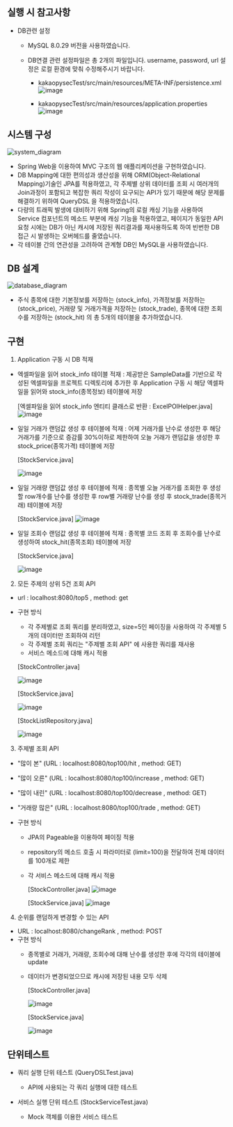 
## 실행 시 참고사항
- DB관련 설정 
  - MySQL 8.0.29 버전을 사용하였습니다.
  - DB연결 관련 설정파일은 총 2개의 파일입니다. username, password, url 설정은 로컬 환경에 맞춰 수정해주시기 바랍니다.

    - kakaopysecTest/src/main/resources/META-INF/persistence.xml
      ![image](https://user-images.githubusercontent.com/20436113/192613621-20e564a7-f0be-48cb-8ef7-ac1749ad503a.png)

    - kakaopysecTest/src/main/resources/application.properties
      ![image](https://user-images.githubusercontent.com/20436113/192613947-457c64fc-8153-43ac-85ff-1d52b5e0be22.png)



## 시스템 구성
![system_diagram](https://user-images.githubusercontent.com/20436113/192609113-100d1a42-d9f2-4e97-8909-5bb2baeb1176.png)

- Spring Web을 이용하여 MVC 구조의 웹 애플리케이션을 구현하였습니다.
- DB Mapping에 대한 편의성과 생산성을 위해 ORM(Object-Relational Mapping)기술인 JPA를 적용하였고, 각 주제별 상위 데이터를 조회 시 여러개의 Join과정이 포함되고 복잡한 쿼리 작성이 요구되는 API가 있기 때문에 해당 문제를 해결하기 위하여 QueryDSL 을 적용하였습니다.
- 다량의 트래픽 발생에 대비하기 위해 Spring의 로컬 캐싱 기능을 사용하여 Service 컴포넌트의 메소드 부분에 캐싱 기능을 적용하였고, 페이지가 동일한 API 요청 시에는 DB가 아닌 캐시에 저장된 쿼리결과를 재사용하도록 하여 빈번한 DB 접근 시 발생하는 오버헤드를 줄였습니다.
- 각 테이블 간의 연관성을 고려하여 관계형 DB인 MySQL을 사용하였습니다.



## DB 설계
![database_diagram](https://user-images.githubusercontent.com/20436113/192611180-9da12c68-6820-4ad3-b808-0da644391342.png)

- 주식 종목에 대한 기본정보를 저장하는 (stock_info), 가격정보를 저장하는 (stock_price), 거래량 및 거래가격을 저장하는 (stock_trade), 종목에 대한 조회수를 저장하는 (stock_hit) 의 총 5개의 테이블을 추가하였습니다.



## 구현
1. Application 구동 시 DB 적재
  - 엑셀파일을 읽어 stock_info 테이블 적재 : 제공받은 SampleData를 기반으로 작성된 엑셀파일을 프로젝트 디렉토리에 추가한 후 Application 구동 시 해당 엑셀파일을 읽어와 stock_info(종목정보) 테이블에 저장
   
    [엑셀파일을 읽어 stock_info 엔티티 클래스로 반환 : ExcelPOIHelper.java]
    ![image](https://user-images.githubusercontent.com/20436113/192616095-dba83443-39e3-455b-85cf-4f0851287d9d.png)

  - 일일 거래가 랜덤값 생성 후 테이블에 적재 : 어제 거래가를 난수로 생성한 후 해당 거래가를 기준으로 증감률 30%이하로 제한하여 오늘 거래가 랜덤값을 생성한 후 stock_price(종목가격) 테이블에 저장
 
    [StockService.java]
    
    ![image](https://user-images.githubusercontent.com/20436113/192618351-d3eaf13e-331a-458f-8bfe-03e5aa11e28d.png)

  - 일일 거래량 랜덤값 생성 후 테이블에 적재 : 종목별 오늘 거래가를 조회한 후 생성할 row개수를 난수를 생성한 후 row별 거래량 난수를 생성 후 stock_trade(종목거래) 테이블에 저장
  
    [StockService.java]
    ![image](https://user-images.githubusercontent.com/20436113/192619248-61667fd5-24af-4680-8476-57a5d526f938.png)

  - 일일 조회수 랜덤값 생성 후 테이블에 적재 : 종목별 코드 조회 후 조회수를 난수로 생성하여 stock_hit(종목조회) 테이블에 저장
  
    [StockService.java]
   
    ![image](https://user-images.githubusercontent.com/20436113/192619692-11f5e278-d9cc-4439-8fa8-cfcc4ca0e84d.png)

2. 모든 주제의 상위 5건 조회 API
  - url : localhost:8080/top5 , method: get
  - 구현 방식
    - 각 주제별로 조회 쿼리를 분리하였고, size=5인 페이징을 사용하여 각 주제별 5개의 데이터만 조회하여 리턴
    - 각 주제별 조회 쿼리는 "주제별 조회 API" 에 사용한 쿼리를 재사용
    - 서비스 메소드에 대해 캐시 적용
   
     [StockController.java]
     
     ![image](https://user-images.githubusercontent.com/20436113/192621415-d52ade03-387e-454d-a255-4c61b426a582.png)

     [StockService.java]
     
     ![image](https://user-images.githubusercontent.com/20436113/192621532-abd97c44-7bcc-4ae3-8d40-0cbff6fda35a.png)

     [StockListRepository.java]
     
     ![image](https://user-images.githubusercontent.com/20436113/192621688-451ab518-d9d1-44b4-b14d-266529ade480.png)



3. 주제별 조회 API
  - "많이 본" (URL : localhost:8080/top100/hit , method: GET)
  - "많이 오른" (URL : localhost:8080/top100/increase , method: GET)
  - "많이 내린" (URL : localhost:8080/top100/decrease , method: GET)
  - "거래량 많은" (URL : localhost:8080/top100/trade , method: GET)
  
  - 구현 방식
    - JPA의 Pageable을 이용하여 페이징 적용
    - repository의 메소드 호출 시 파라미터로 (limit=100)을 전달하여 전체 데이터를 100개로 제한
    - 각 서비스 메소드에 대해 캐시 적용

      [StockController.java]
      ![image](https://user-images.githubusercontent.com/20436113/192623030-f123d851-996b-4592-aba9-60278eb55014.png)

      [StockService.java]
      ![image](https://user-images.githubusercontent.com/20436113/192623159-00248b43-eb45-4ae6-83cf-045194864ca4.png)


4. 순위를 랜덤하게 변경할 수 있는 API
  - URL : localhost:8080/changeRank , method: POST
  - 구현 방식
    - 종목별로 거래가, 거래량, 조회수에 대해 난수를 생성한 후에 각각의 테이블에 update
    - 데이터가 변경되었으므로 캐시에 저장된 내용 모두 삭제
    
      [StockController.java]
      
      ![image](https://user-images.githubusercontent.com/20436113/192625745-eca9662a-0ee0-486c-b411-8aa689d0f016.png)

      [StockService.java]
      
      ![image](https://user-images.githubusercontent.com/20436113/192625841-edc274b2-61e5-4c64-b342-9ea6f6716a1b.png)


## 단위테스트
- 쿼리 실행 단위 테스트 (QueryDSLTest.java)
  - API에 사용되는 각 쿼리 실행에 대한 테스트
  
- 서비스 실행 단위 테스트 (StockServiceTest.java)
  - Mock 객체를 이용한 서비스 테스트


